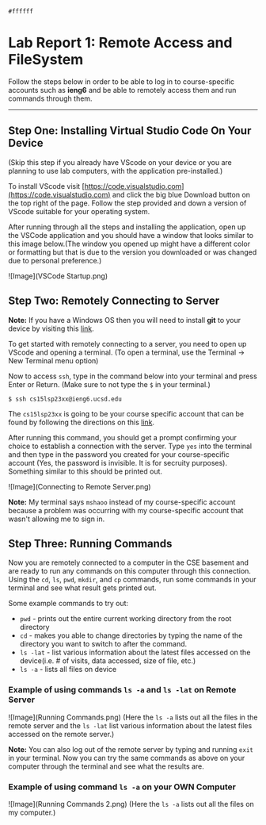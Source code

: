 `#ffffff`

# Lab Report 1: Remote Access and FileSystem

Follow the steps below in order to be able to log in to course-specific accounts such as **ieng6** and be able to remotely access them and run commands through them.

---

## Step One: Installing Virtual Studio Code On Your Device

(Skip this step if you already have VScode on your device or you are planning to use lab computers, with the application pre-installed.)

To install VScode visit [https://code.visualstudio.com](https://code.visualstudio.com) and click the big blue Download button on the top right of the page. Follow the step provided and down a version of VScode suitable for your operating system.

After running through all the steps and installing the application, open up the VSCode application and you should have a window that looks similar to this image below.(The window you opened up might have a different color or formatting but that is due to the version you downloaded or was changed due to personal preference.)

![Image](VSCode Startup.png)

## Step Two: Remotely Connecting to Server

**Note:** If you have a Windows OS then you will need to install **git** to your device by visiting this [link](https://gitforwindows.org).

To get started with remotely connecting to a server, you need to open up VScode and opening a terminal. (To open a terminal, use the Terminal → New Terminal menu option)

Now to access `ssh`, type in the command below into your terminal and press Enter or Return. (Make sure to not type the `$` in your terminal.)

  `$ ssh cs15lsp23xx@ieng6.ucsd.edu`
  
 The `cs15lsp23xx` is going to be your course specific account that can be found by following the directions on this [link](https://sdacs.ucsd.edu/~icc/index.php).
 
 After running this command, you should get a prompt confirming your choice to establish a connection with the server. Type `yes` into the terminal and then type in the password you created for your course-specific account (Yes, the password is invisible. It is for secruity purposes). Something similar to this should be printed out.
 
 ![Image](Connecting to Remote Server.png)
 
 **Note:** My terminal says `mshaoo` instead of my course-specific account because a problem was occurring with my course-specific account that wasn't allowing me to sign in.
 
## Step Three: Running Commands
 
 Now you are remotely connected to a computer in the CSE basement and are ready to run any commands on this computer through this connection. Using the `cd`, `ls`, `pwd`, `mkdir`, and `cp` commands, run some commands in your terminal and see what result gets printed out.
 
 Some example commands to try out:
 * `pwd` - prints out the entire current working directory from the root directory
 * `cd` - makes you able to change directories by typing the name of the directory you want to switch to after the command.
 * `ls -lat` - list various information about the latest files accessed on the device(i.e. # of visits, data accessed, size of file, etc.) 
 * `ls -a` - lists all files on device


### Example of using commands `ls -a` and `ls -lat` on Remote Server
![Image](Running Commands.png)
(Here the `ls -a` lists out all the files in the remote server and the `ls -lat` list various information about the latest files accessed on the remote server.)

**Note:** You can also log out of the remote server by typing and running `exit` in your terminal. Now you can try the same commands as above on your computer through the terminal and see what the results are.

### Example of using command `ls -a` on your OWN Computer
![Image](Running Commands 2.png)
(Here the `ls -a` lists out all the files on my computer.)
